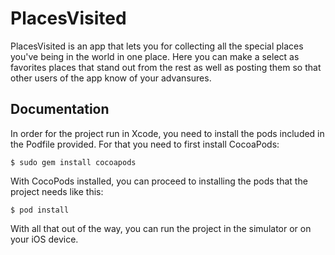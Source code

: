 # PlacesVisited
PlacesVisited is an app that lets you for collecting all the special places you've being in the world in one place. Here you can make a select as favorites places that stand out from the rest as well as posting them so that other users of the app know of your advansures.

Documentation
-------------

In order for the project run in Xcode, you need to install the pods included in the Podfile provided. For that you need to first install CocoaPods:

```$ sudo gem install cocoapods```

With CocoPods installed, you can proceed to installing the pods that the project needs like this:

```$ pod install```

With all that out of the way, you can run the project in the simulator or on your iOS device.



